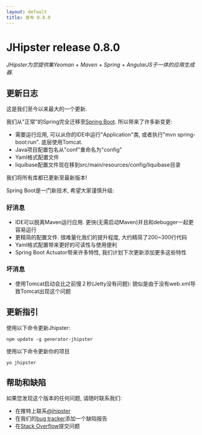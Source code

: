 ```yaml
---
layout: default
title: 发布 0.8.0
---
```


JHipster release 0.8.0
==================

*JHipster为您提供集Yeoman + Maven + Spring + AngularJS于一体的应用生成器.*

更新日志
----------

这是我们至今以来最大的一个更新.

我们从"正常"的Spring完全迁移至[Spring Boot](http://projects.spring.io/spring-boot/). 所以带来了许多新变更:

- 需要运行应用, 可以从你的IDE中运行"Application"类, 或者执行"mvn spring-boot:run". 底层使用Tomcat.
- Java项目配置包名从"conf"重命名为"config"
- Yaml格式配置文件
- liquibase配置文件现在移到src/main/resources/config/liquibase目录

我们将所有库都已更新至最新版本!

Spring Boot是一门新技术, 希望大家谨慎升级:

### 好消息

- IDE可以脱离Maven运行应用. 更快(无需启动Maven)并且和debugger一起更容易运行
- 更精简的配置文件. 很难量化我们的提升程度, 大约精简了200~300行代码
- Yaml格式配置带来更好的可读性与使用便利
- Spring Boot Actuator带来许多特性, 我们计划下次更新添加更多这些特性

### 坏消息

- 使用Tomcat启动会比之前慢２秒(Jetty没有问题): 貌似是由于没有web.xml导致Tomcat出现这个问题


更新指引
------------

使用以下命令更新Jhipster:

```
npm update -g generator-jhipster
```

使用以下命令更新你的项目

```
yo jhipster
```

帮助和缺陷
--------------

如果您发现这个版本的任何问题, 请随时联系我们:

- 在推特上联系[@jhipster](https://twitter.com/jhipster)
- 在我们的[bug tracker](https://github.com/jhipster/generator-jhipster/issues?state=open)添加一个缺陷报告
- 在[Stack Overflow](http://stackoverflow.com/tags/jhipster/info)提交问题
